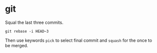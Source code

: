 # git

Squal the last three commits.
```
git rebase -i HEAD~3
```
Then use keywords `pick` to select final commit and `squash` for the once to be merged.
